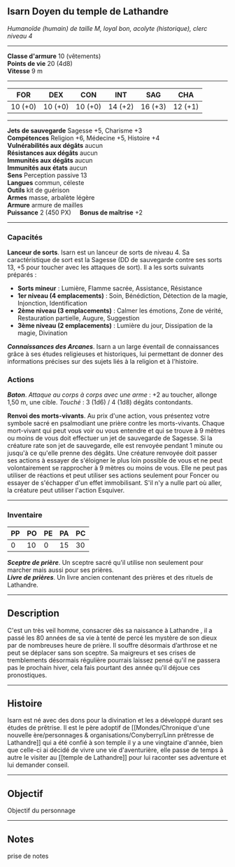 ## Isarn Doyen du temple de Lathandre

_Humanoïde (humain) de taille M, loyal bon, acolyte (historique), clerc niveau 4_

---
**Classe d'armure** 10 (vêtements)  
**Points de vie** 20 (4d8)  
**Vitesse** 9 m
___

| FOR     | DEX     | CON     | INT     | SAG     | CHA     |
| ------- | ------- | ------- | ------- | ------- | ------- |
| 10 (+0) | 10 (+0) | 10 (+0) | 14 (+2) | 16 (+3) | 12 (+1) |

---
**Jets de sauvegarde** Sagesse +5, Charisme +3  
**Compétences** Religion +6, Médecine +5, Histoire +4  
**Vulnérabilités aux dégâts** aucun  
**Résistances aux dégâts** aucun  
**Immunités aux dégâts** aucun  
**Immunités aux états** aucun  
**Sens** Perception passive 13  
**Langues** commun, céleste  
**Outils** kit de guérison  
**Armes** masse, arbalète légère  
**Armure** armure de mailles  
**Puissance** 2 (450 PX)     **Bonus de maîtrise** +2
___
### Capacités

**Lanceur de sorts**. Isarn est un lanceur de sorts de niveau 4. Sa caractéristique de sort est la Sagesse (DD de sauvegarde contre ses sorts 13, +5 pour toucher avec les attaques de sort). Il a les sorts suivants préparés :
- **Sorts mineur** : Lumière, Flamme sacrée, Assistance, Résistance
- **1er niveau (4 emplacements)** : Soin, Bénédiction, Détection de la magie, Injonction, Identification
- **2ème niveau (3 emplacements)** : Calmer les émotions, Zone de vérité, Restauration partielle, Augure, Suggestion
- **3ème niveau (2 emplacements)** : Lumière du jour, Dissipation de la magie, Divination

_**Connaissances des Arcanes**_. Isarn a un large éventail de connaissances grâce à ses études religieuses et historiques, lui permettant de donner des informations précises sur des sujets liés à la religion et à l'histoire.

### Actions
_**Baton**_. _Attaque au corps à corps avec une arme_ : +2 au toucher, allonge 1,50 m, une cible. _Touché_ : 3 (1d6) / 4 (1d8) dégâts contondants.  

**Renvoi des morts-vivants**. Au prix d'une action, vous présentez votre symbole sacré en psalmodiant une prière contre les morts-vivants. Chaque mort-vivant qui peut vous voir ou vous entendre et qui se trouve à 9 mètres ou moins de vous doit effectuer un jet de sauvegarde de Sagesse. Si la créature rate son jet de sauvegarde, elle est renvoyée pendant 1 minute ou jusqu'à ce qu'elle prenne des dégâts. Une créature renvoyée doit passer ses actions à essayer de s'éloigner le plus loin possible de vous et ne peut volontairement se rapprocher à 9 mètres ou moins de vous. Elle ne peut pas utiliser de réactions et peut utiliser ses actions seulement pour Foncer ou essayer de s'échapper d'un effet immobilisant. S'il n'y a nulle part où aller, la créature peut utiliser l'action Esquiver.

---
### Inventaire

| PP  | PO  | PE  | PA  | PC  |
| --- | --- | --- | --- | --- |
| 0   | 10  | 0   | 15  | 30  |

_**Sceptre de prière**_. Un sceptre sacré qu'il utilise non seulement pour marcher mais aussi pour ses prières.  
_**Livre de prières**_. Un livre ancien contenant des prières et des rituels de Lathandre.
___
## Description
C'est un très veil homme, consacrer dès sa naissance à Lathandre , il a passé les 80 années de sa vie à tenté de percé les mystère de son dieux par de nombreuses heure de prière. Il souffre désormais d’arthrose et ne peut se déplacer sans son sceptre. Sa maigreurs et ses crises de tremblements désormais régulière pourrais laissez pensé qu'il ne passera pas le prochain hiver, cela fais pourtant des année qu'il déjoue ces pronostiques.
___
## Histoire
Isarn est né avec des dons pour la divination et les a développé durant ses études de prêtrise.
Il est le père adoptif de [[Mondes/Chronique d'une nouvelle ère/personnages & organisations/Conyberry/Linn prêtresse de Lathandre]] qui a été confié à son temple il y a une vingtaine d'année, bien que celle-ci ai décidé de vivre une vie d'aventurière, elle passe de temps à autre le visiter au [[temple de Lathandre]] pour lui raconter ses adventure et lui demander conseil.
___
## Objectif
Objectif du personnage
___
## Notes
prise de notes